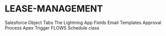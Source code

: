 # LEASE-MANAGEMENT
Salesforce
Object
Tabs
The Lightning App
Fields
Email Templates
Approval Process
Apex Trigger
FLOWS
Schedule class
